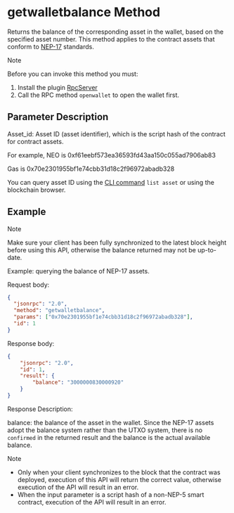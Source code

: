 ﻿# getwalletbalance Method

Returns the balance of the corresponding asset in the wallet, based on the specified asset number. This method applies to the contract assets that conform to [NEP-17](https://github.com/neo-project/proposals/blob/1937ff56a09ac7e8380637e61129e9359e01a1b6/nep-17.mediawiki) standards.

> [!Note]
>
> Before you can invoke this method you must:
>
> 1. Install the plugin [RpcServer](https://github.com/neo-project/neo-plugins/releases) 
> 2. Call the RPC method `openwallet` to open the wallet first.

## Parameter Description

Asset_id: Asset ID (asset identifier), which is the script hash of the contract for contract assets.

For example, NEO is 0xf61eebf573ea36593fd43aa150c055ad7906ab83

Gas is 0x70e2301955bf1e74cbb31d18c2f96972abadb328

You can query asset ID using the [CLI command](../../../../node/cli/cli.md) `list asset` or using the blockchain browser.

## Example

> [!Note]
>
> Make sure your client has been fully synchronized to the latest block height before using this API, otherwise the balance returned may not be up-to-date.

Example: querying the balance of NEP-17 assets.

Request body:

```json
{
  "jsonrpc": "2.0",
  "method": "getwalletbalance",
  "params": ["0x70e2301955bf1e74cbb31d18c2f96972abadb328"],
  "id": 1
}
```

Response body:

```json
{
    "jsonrpc": "2.0",
    "id": 1,
    "result": {
        "balance": "3000000830000920"
    }
}
```

Response Description:

balance: the balance of the asset in the wallet. Since the NEP-17 assets adopt the balance system rather than the UTXO system, there is no `confirmed` in the returned result and the balance is the actual available balance.

> [!Note]
>
> * Only when your client synchronizes to the block that the contract was deployed, execution of this API will return the correct value, otherwise execution of the API will result in an error.
> * When the input parameter is a script hash of a non-NEP-5 smart contract, execution of the API will result in an error.

